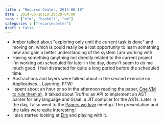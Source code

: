 ```yaml
---
title : "Recurse Center, 2014-06-18"
date : 2014-06-18T10:29:29-04:00
tags : ["elm", "haskell", "vm"]
categories : ["recursecenter"]
draft : false
---
```


-   Amber [talked about](http://www.subsymbol.org/2014/06/hacker-school-tuesday-june-17th-2014.html) "exploring only until the current task is done"
    and moving on, which is could really be a lost opportunity to learn
    something new and gain a better understanding of the system I am
    working with.
-   Having something (anything not directly related to the current
    project I'm working on) scheduled for later in the day, doesn't seem
    to do me much good. I feel distracted for quite a long period before
    the scheduled time.
-   Abstractions and layers were talked about in the second exercise on
    Applicatives... Layering, FTW!
-   I spent about an hour or so in the afternoon reading the paper, [One
    VM to rule them all](https://www.cs.purdue.edu/homes/gkrichar/papers/onward2013-wuerthinger-truffle.pdf).  It talked about Truffle: an API to implement
    an AST parser for any language and Graal: a JIT compiler for the
    ASTs.  Later in the day, I also went to the [Papers we love](http://www.meetup.com/papers-we-love/events/178049922/) meetup.
    The presentation and the talks were quite interesting!
-   I also started looking at [Elm](http://elm-lang.org) and playing with it.

